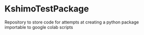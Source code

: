 # KshimoTestPackage
Repository to store code for attempts at creating a python package importable to google colab scripts
